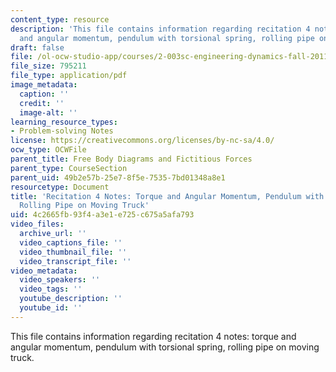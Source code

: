 ```yaml
---
content_type: resource
description: 'This file contains information regarding recitation 4 notes: torque
  and angular momentum, pendulum with torsional spring, rolling pipe on moving truck.'
draft: false
file: /ol-ocw-studio-app/courses/2-003sc-engineering-dynamics-fall-2011/4c2665fb93f4a3e1e725c675a5afa793_MIT2_003SCF11_rec4notes1.pdf
file_size: 795211
file_type: application/pdf
image_metadata:
  caption: ''
  credit: ''
  image-alt: ''
learning_resource_types:
- Problem-solving Notes
license: https://creativecommons.org/licenses/by-nc-sa/4.0/
ocw_type: OCWFile
parent_title: Free Body Diagrams and Fictitious Forces
parent_type: CourseSection
parent_uid: 49b2e57b-25e7-8f5e-7535-7bd01348a8e1
resourcetype: Document
title: 'Recitation 4 Notes: Torque and Angular Momentum, Pendulum with Torsional Spring,
  Rolling Pipe on Moving Truck'
uid: 4c2665fb-93f4-a3e1-e725-c675a5afa793
video_files:
  archive_url: ''
  video_captions_file: ''
  video_thumbnail_file: ''
  video_transcript_file: ''
video_metadata:
  video_speakers: ''
  video_tags: ''
  youtube_description: ''
  youtube_id: ''
---
```

This file contains information regarding recitation 4 notes: torque and angular momentum, pendulum with torsional spring, rolling pipe on moving truck.